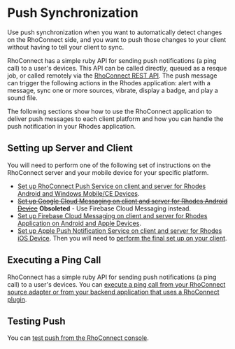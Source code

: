Push Synchronization
===

Use push synchronization when you want to automatically detect changes on the RhoConnect side, and you want to push those changes to your client without having to tell your client to sync.

RhoConnect has a simple ruby API for sending push notifications (a ping call) to a user's devices. This API can be called directly, queued as a resque job, or called remotely via the [RhoConnect REST API](rest-api). The push message can trigger the following actions in the Rhodes application: alert with a message, sync one or more sources, vibrate, display a badge, and play a sound file.

The following sections show how to use the RhoConnect application to deliver push messages to each client platform and how you can handle the push notification in your Rhodes application.

## Setting up Server and Client

You will need to perform one of the following set of instructions on the RhoConnect server and your mobile device for your specific platform.


* [Set up RhoConnect Push Service on client and server for Rhodes Android and Windows Mobile/CE Devices](push-client-setup-rps).
* [<del>Set up Google Cloud Messaging on client and server for Rhodes Android Device</del>](push-client-setup-android) <span class="text-danger"><strong>Obsoleted</strong></span> - Use Firebase Cloud Messaging instead.
* [Set up Firebase Cloud Messaging on client and server for Rhodes Application on Android and Apple Devices](push-client-setup-fcm).
* [Set up Apple Push Notification Service on client and server for Rhodes iOS Device](push-client-setup-ios).
Then you will need to [perform the final set up on your client](push-client-setup).

## Executing a Ping Call

RhoConnect has a simple ruby API for sending push notifications (a ping call) to a user's devices. You can [execute a ping call from your RhoConnect source adapter or from your backend application that uses a RhoConnect plugin](push-backend-setup).

## Testing Push

You can [test push from the RhoConnect console](push-testing).


